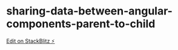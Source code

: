# sharing-data-between-angular-components-parent-to-child

[Edit on StackBlitz ⚡️](https://stackblitz.com/edit/sharing-data-between-angular-components-parent-to-child)